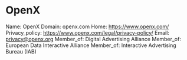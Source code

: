 
# OpenX

Name: OpenX
Domain: openx.com
Home: https://www.openx.com/
Privacy_policy: https://www.openx.com/legal/privacy-policy/
Email: privacy@openx.org
Member_of: Digital Advertising Alliance
Member_of: European Data Interactive Alliance
Member_of: Interactive Advertising Bureau (IAB)
